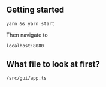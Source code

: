 ## Getting started

```
yarn && yarn start
```

Then navigate to 

```
localhost:8080
```

## What file to look at first?

```
/src/gui/app.ts
```